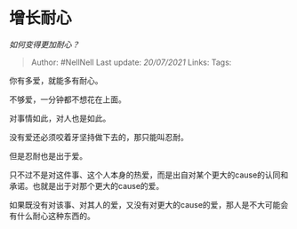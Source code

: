 # 增长耐心
*如何变得更加耐心？*

> Author: #NellNell 
Last update: *20/07/2021* 
Links:
Tags: 

你有多爱，就能多有耐心。

不够爱，一分钟都不想花在上面。

对事情如此，对人也是如此。

没有爱还必须咬着牙坚持做下去的，那只能叫忍耐。

但是忍耐也是出于爱。

只不过不是对这件事、这个人本身的热爱，而是出自对某个更大的cause的认同和承诺。也就是出于对那个更大的cause的爱。

如果既没有对该事、对其人的爱，又没有对更大的cause的爱，那人是不大可能会有什么耐心这种东西的。
